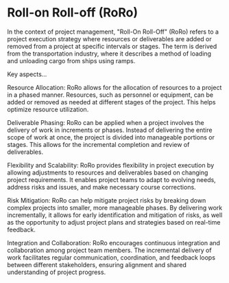 # Roll-on Roll-off (RoRo)

In the context of project management, "Roll-On Roll-Off" (RoRo) refers to a project execution strategy where resources or deliverables are added or removed from a project at specific intervals or stages. The term is derived from the transportation industry, where it describes a method of loading and unloading cargo from ships using ramps.

Key aspects…

Resource Allocation: RoRo allows for the allocation of resources to a project in a phased manner. Resources, such as personnel or equipment, can be added or removed as needed at different stages of the project. This helps optimize resource utilization.

Deliverable Phasing: RoRo can be applied when a project involves the delivery of work in increments or phases. Instead of delivering the entire scope of work at once, the project is divided into manageable portions or stages. This allows for the incremental completion and review of deliverables.

Flexibility and Scalability: RoRo provides flexibility in project execution by allowing adjustments to resources and deliverables based on changing project requirements. It enables project teams to adapt to evolving needs, address risks and issues, and make necessary course corrections.

Risk Mitigation: RoRo can help mitigate project risks by breaking down complex projects into smaller, more manageable phases. By delivering work incrementally, it allows for early identification and mitigation of risks, as well as the opportunity to adjust project plans and strategies based on real-time feedback.

Integration and Collaboration: RoRo encourages continuous integration and collaboration among project team members. The incremental delivery of work facilitates regular communication, coordination, and feedback loops between different stakeholders, ensuring alignment and shared understanding of project progress.
